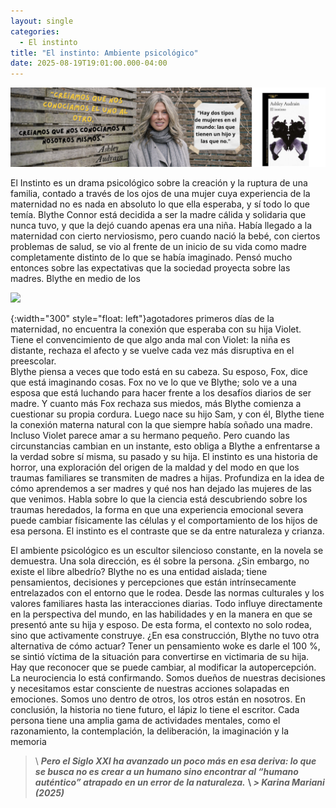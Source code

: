 ```yaml
---
layout: single
categories:
  - El instinto
title: "El instinto: Ambiente psicológico"
date: 2025-08-19T19:01:00.000-04:00
---
```

![](/assets/img/banner-el-instinto.png)

El Instinto es un drama psicológico sobre la creación y la ruptura de una familia, contado a través de los ojos de una mujer cuya experiencia de la maternidad no es nada en absoluto lo que ella esperaba, y sí todo lo que temía. Blythe Connor está decidida a ser la madre cálida y solidaria que nunca tuvo, y que la dejó cuando apenas era una niña.
Había llegado a la maternidad con cierto nerviosismo, pero cuando nació la bebé, con ciertos problemas de salud, se vio al  frente de un inicio de su  vida como madre completamente distinto de lo que se había imaginado. Pensó  mucho entonces sobre las expectativas que la sociedad proyecta sobre las madres. Blythe en medio de los 

![](/assets/img/gemini_generated_image_q9ebx5q9ebx5q9eb2.png)

{:width="300" style="float: left"}agotadores primeros días de la maternidad, no encuentra la conexión que esperaba con su hija  Violet.  Tiene el convencimiento  de que algo anda mal con Violet: la niña es distante, rechaza el afecto y se vuelve cada vez más disruptiva en el preescolar.\
Blythe  piensa a veces que todo está en su cabeza.  Su esposo, Fox, dice que está imaginando cosas. Fox no ve lo que ve Blythe; solo ve a una esposa que está luchando para hacer frente a los desafíos diarios de ser madre. Y cuanto más Fox rechaza sus miedos, más Blythe comienza a cuestionar su propia cordura.
Luego nace su hijo Sam, y con él, Blythe tiene la conexión materna natural con la que siempre había soñado una madre. Incluso Violet parece amar a su hermano pequeño. Pero cuando las circunstancias cambian en un instante, esto obliga a Blythe a enfrentarse a la verdad sobre sí misma, su pasado y su hija.
El instinto es una historia de horror, una exploración del origen de la maldad y del modo en que los traumas familiares se transmiten de madres a hijas.  Profundiza en la idea de cómo aprendemos a ser madres y qué nos han dejado las mujeres de las que venimos. Habla sobre lo que la ciencia está descubriendo sobre los traumas heredados, la forma en que una experiencia emocional severa puede cambiar físicamente las células y el comportamiento de los hijos de esa persona. El instinto es el contraste que se da entre naturaleza y crianza.

El ambiente psicológico es un escultor silencioso constante, en la novela se demuestra. Una sola dirección, es él sobre la persona. ¿Sin embargo, no existe el libre albedrío?  Blythe no es una entidad aislada; tiene pensamientos, decisiones y percepciones que están intrínsecamente entrelazados con el entorno que le rodea. Desde las normas culturales y los valores familiares hasta las interacciones diarias. Todo influye directamente en la perspectiva del mundo, en las habilidades y en la manera en que se presentó ante su hija y esposo. De esta forma, el contexto no solo rodea, sino que activamente construye. 
¿En esa construcción, Blythe no tuvo otra alternativa de cómo actuar? Tener un pensamiento woke es darle el 100 %, se sintió víctima de la situación para convertirse en victimaria de su hija. Hay que reconocer que se puede cambiar, al modificar la autopercepción. La neurociencia lo está confirmando. Somos dueños de nuestras decisiones y necesitamos estar consciente de nuestras acciones solapadas en emociones. Somos uno dentro de otros, los otros están en nosotros. En conclusión, la historia no tiene futuro, el lápiz lo tiene el escritor. Cada persona tiene una amplia gama de actividades mentales, como el razonamiento, la contemplación, la deliberación, la imaginación y la memoria

> \    ***Pero el Siglo XXI ha avanzado un poco más en esa deriva: lo  que se busca no es crear a un humano sino encontrar al “humano auténtico” atrapado en un error de la naturaleza.***
>                                **\    *\> Karina Mariani (2025)***
